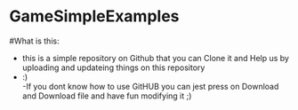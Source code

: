# GameSimpleExamples

#What is this:
  - this is a simple repository on Github that you can Clone it and Help us by uploading  and updateing things on this repository
  - :)  
  -If you dont know how to use GitHUB you can jest press on Download and Download file and have fun modifying it ;)
